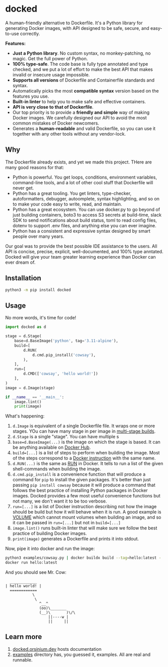 # docked

A human-friendly alternative to Dockerfile. It's a Python library for generating Docker images, with API designed to be safe, secure, and easy-to-use correctly.

**Features:**

+ **Just a Python library**. No custom syntax, no monkey-patching, no magic. Get the full power of Python.
+ **100% type-safe**. The code base is fully type annotated and type checked, and we put a lot of effort to make the best API that makes invalid or insecure usage impossible.
+ **Supports all versions** of Dockerfile and Containerfile standards and syntax.
+ Automatically picks the most **compatible syntax** version based on the features you use.
+ **Built-in linter** to help you to make safe and effective containers.
+ **API is very close to that of Dockerfile**.
+ Our top priority is to provide a **friendly and simple** way of making Docker images. We carefully designed our API to avoid the most common mistakes of Docker newcomers.
+ Generates a **human-readable** and valid Dockerfile, so you can use it together with any other tools without any vendor-lock.

## Why

The Dockerfile already exists, and yet we made this project. THere are many good reasons for that:

+ Python is powerful. You get loops, conditions, environment variables, command-line tools, and a lot of other cool stuff that Dockerfile will never get.
+ Python has a great tooling. You get linters, type-checker, autoformatters, debugger, autoomplete, syntax highlighting, and so on to make your code easy to write, read, and maintain.
+ Python has a great ecosystem. You can use docker.py to go beyond of just building containers, boto3 to access S3 secrets at build-time, slack SDK to send notifications about build status, toml to read config files, dotenv to support .env files, and anything else you can ever imagine.
+ Python has a consistent and expressive syntax designed by smart people over many years.

Our goal was to provide the best possible IDE assistance to the users. All API is concise, precise, explicit, well-documented, and 100% type anntated. Docked will give your team greater learning experience than Docker can ever dream of.

## Installation

```bash
python3 -m pip install docked
```

## Usage

No more words, it's time for code!

```python
import docked as d

stage = d.Stage(
    base=d.BaseImage('python', tag='3.11-alpine'),
    build=[
        d.RUN(
            d.cmd.pip_install('cowsay'),
        ),
    ],
    run=[
        d.CMD(['cowsay', 'hello world!'])
    ],
)
image = d.Image(stage)

if __name__ == '__main__':
    image.lint()
    print(image)
```

What's happening:

1. `d.Image` is equivalent of a single Dockerfile file. It wraps one or more stages. YOu can have many stage in per image in [multi-stage builds](https://docs.docker.com/build/building/multi-stage/).
1. `d.Stage` is a single "stage". You can have multiple s
1. `base=d.BaseImage(...)` is the image on which the stage is based. It can be anything available on [Docker Hub](https://hub.docker.com/).
1. `build=[...]` is a list of steps to perform when building the image. Most of the steps correspond to a [Docker instruction](https://docs.docker.com/engine/reference/builder/) with the same name.
1. `d.RUN(...)` is the same as [RUN](https://docs.docker.com/engine/reference/builder/#run) in Docker. It tells to run a list of the given shell-commands when building the image.
1. `d.cmd.pip_install` is a convenience function that will produce a command for `pip` to install the given packages. It's better than just passing `pip install cowsay` because it will produce a command that follows the best practice of installing Python packages in Docker images. Docked provides a few most useful convenience functions but not many, we don't want it to be too verbose.
1. `run=[...]` is a list of Docker instruction describing not how the image should be build but how it will behave when it is run. A good example is [VOLUME](https://docs.docker.com/engine/reference/builder/#volume) which cannot mount volumes when building an image, and so it can be passed in `run=[...]` but not in `build=[...]`
1. `image.lint()` runs built-in linter that will make sure we follow the best practice of building Docker images.
1. `print(image)` generates a Dockerfile and prints it into stdout.

Now, pipe it into docker and run the image:

```bash
python3 examples/cowsay.py | docker buildx build --tag=hello:latest -
docker run hello:latest
```

And you should see Mr. Cow:

```text
  ____________
| hello world! |
  ============
            \
             \
               ^__^
               (oo)\_______
               (__)\       )\/\
                   ||----w |
                   ||     ||

```

## Learn more

1. [docked.orsinium.dev](https://docked.orsinium.dev/) hosts documentation
1. [examples](./examples/) directory has, you guessed it, examples. All are real and runnable.
